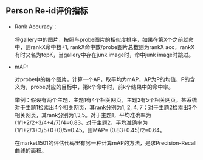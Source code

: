 ## Person Re-id评价指标
- Rank Accuracy：
  
  将gallery中的图片，按照与probe图片的相似度排序，如果在第X个之前就命中，则rankX命中数+1, rankX命中数/probe图片总数则为rankX acc，rankX有时又名为topK，当gallery中存在junk image时，命中junk image时跳过。

- mAP: 
  
  对probe中的每个图片，计算一个AP，取平均为mAP，AP为P的均值，P的含义为，probe对应的目标中，第k个命中时，前k个结果中的命中率。
  
  举例：假设有两个主题，主题1有4个相关网页，主题2有5个相关网页。某系统对于主题1检索出4个相关网页，其rank分别为1, 2, 4, 7；对于主题2检索出3个相关网页，其rank分别为1,3,5。对于主题1，平均准确率为(1/1+2/2+3/4+4/7)/4=0.83。对于主题2，平均准确率为(1/1+2/3+3/5+0+0)/5=0.45。则MAP= (0.83+0.45)/2=0.64。
  
  在market1501的评估代码里有另一种计算mAP的方法，是求Precision-Recall曲线的面积。
